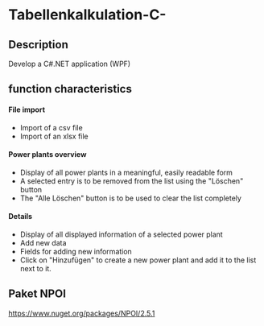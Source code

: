 # Tabellenkalkulation-C-

## Description
Develop a C#.NET application (WPF)

## function characteristics
#### File import
- Import of a csv file
- Import of an xlsx file
#### Power plants overview
- Display of all power plants in a meaningful, easily readable form
- A selected entry is to be removed from the list using the "Löschen" button
- The "Alle Löschen" button is to be used to clear the list completely
#### Details
- Display of all displayed information of a selected power plant
- Add new data
- Fields for adding new information
- Click on "Hinzufügen" to create a new power plant and add it to the list next to it.

## Paket NPOI
https://www.nuget.org/packages/NPOI/2.5.1
